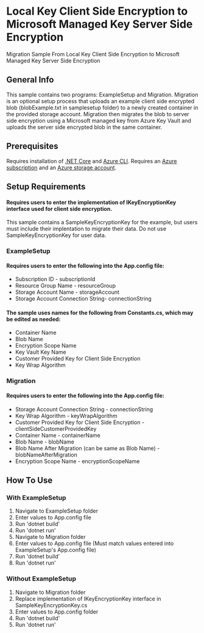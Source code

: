 # Local Key Client Side Encryption to Microsoft Managed Key Server Side Encryption
Migration Sample From Local Key Client Side Encryption to Microsoft Managed Key Server Side Encryption

## General Info
This sample contains two programs: ExampleSetup and Migration. Migration is an optional setup process that uploads an example client side encrypted blob (blobExample.txt in samplesetup folder) to a newly created container in the provided storage account.
Migration then migrates the blob to server side encryption using a Microsoft managed key from Azure Key Vault and uploads the server side encrypted blob in the same container. 

## Prerequisites
Requires installation of [.NET Core](https://dotnet.microsoft.com/download/dotnet-core) and [Azure CLI](https://docs.microsoft.com/en-us/cli/azure/install-azure-cli?view=azure-cli-latest).
Requires an [Azure subscription](https://azure.microsoft.com/en-us/free/) and an 
[Azure storage account](https://docs.microsoft.com/en-us/azure/storage/common/storage-account-create?tabs=azure-portal).

## Setup Requirements
#### Requires users to enter the implementation of IKeyEncryptionKey interface used for client side encryption. 
This sample contains a SampleKeyEncryptionKey for the example, but users must include their implentation to migrate their data. Do not use SampleKeyEncryptionKey for user data.

### ExampleSetup
#### Requires users to enter the following into the App.config file:
* Subscription ID - subscriptionId
* Resource Group Name - resourceGroup
* Storage Account Name - storageAccount
* Storage Account Connection String- connectionString

#### The sample uses names for the following from Constants.cs, which may be edited as needed:
* Container Name
* Blob Name
* Encryption Scope Name 
* Key Vault Key Name
* Customer Provided Key for Client Side Encryption
* Key Wrap Algorithm

### Migration
#### Requires users to enter the following into the App.config file:
* Storage Account Connection String - connectionString
* Key Wrap Algorithm - keyWrapAlgorithm
* Customer Provided Key for Client Side Encryption - clientSideCustomerProvidedKey
* Container Name - containerName
* Blob Name - blobName
* Blob Name After Migration (can be same as Blob Name) - blobNameAfterMigration
* Encryption Scope Name - encryptionScopeName

## How To Use
### With ExampleSetup
1. Navigate to ExampleSetup folder
2. Enter values to App.config file
3. Run 'dotnet build'
4. Run 'dotnet run'
5. Navigate to Migration folder
6. Enter values to App.config file (Must match values entered into ExampleSetup's App.config file)
7. Run 'dotnet build'
8. Run 'dotnet run'

### Without ExampleSetup
1. Navigate to Migration folder
2. Replace implementation of IKeyEncryptionKey interface in SampleKeyEncryptionKey.cs
3. Enter values to App.config folder
4. Run 'dotnet build'
5. Run 'dotnet run'